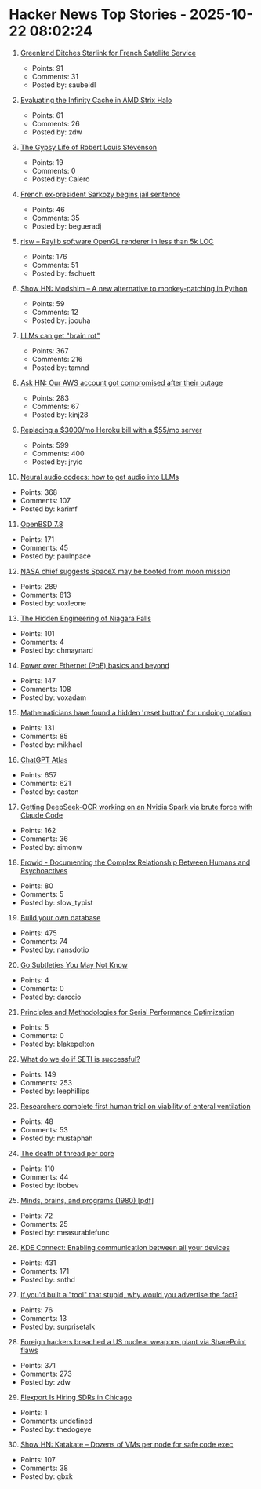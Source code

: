 # Hacker News Top Stories - 2025-10-22 08:02:24

1. [Greenland Ditches Starlink for French Satellite Service](https://www.dagens.com/technology/greenland-ditches-starlink-for-french-satellite-service)
   - Points: 91
   - Comments: 31
   - Posted by: saubeidl

2. [Evaluating the Infinity Cache in AMD Strix Halo](https://chipsandcheese.com/p/evaluating-the-infinity-cache-in)
   - Points: 61
   - Comments: 26
   - Posted by: zdw

3. [The Gypsy Life of Robert Louis Stevenson](https://hudsonreview.com/2025/10/the-gypsy-life-of-robert-louis-stevenson/)
   - Points: 19
   - Comments: 0
   - Posted by: Caiero

4. [French ex-president Sarkozy begins jail sentence](https://www.bbc.com/news/articles/cvgkm2j0xelo)
   - Points: 46
   - Comments: 35
   - Posted by: begueradj

5. [rlsw – Raylib software OpenGL renderer in less than 5k LOC](https://github.com/raysan5/raylib/blob/master/src/external/rlsw.h)
   - Points: 176
   - Comments: 51
   - Posted by: fschuett

6. [Show HN: Modshim – A new alternative to monkey-patching in Python](https://github.com/joouha/modshim)
   - Points: 59
   - Comments: 12
   - Posted by: joouha

7. [LLMs can get "brain rot"](https://llm-brain-rot.github.io/)
   - Points: 367
   - Comments: 216
   - Posted by: tamnd

8. [Ask HN: Our AWS account got compromised after their outage](undefined)
   - Points: 283
   - Comments: 67
   - Posted by: kinj28

9. [Replacing a $3000/mo Heroku bill with a $55/mo server](https://disco.cloud/blog/how-idealistorg-replaced-a-3000mo-heroku-bill-with-a-55-server/)
   - Points: 599
   - Comments: 400
   - Posted by: jryio

10. [Neural audio codecs: how to get audio into LLMs](https://kyutai.org/next/codec-explainer)
   - Points: 368
   - Comments: 107
   - Posted by: karimf

11. [OpenBSD 7.8](https://cdn.openbsd.org/pub/OpenBSD/7.8/ANNOUNCEMENT)
   - Points: 171
   - Comments: 45
   - Posted by: paulnpace

12. [NASA chief suggests SpaceX may be booted from moon mission](https://www.cnn.com/2025/10/20/science/nasa-spacex-moon-landing-contract-sean-duffy)
   - Points: 289
   - Comments: 813
   - Posted by: voxleone

13. [The Hidden Engineering of Niagara Falls](https://practical.engineering/blog/2025/10/21/the-hidden-engineering-of-niagara-falls)
   - Points: 101
   - Comments: 4
   - Posted by: chmaynard

14. [Power over Ethernet (PoE) basics and beyond](https://www.edn.com/poe-basics-and-beyond-what-every-engineer-should-know/)
   - Points: 147
   - Comments: 108
   - Posted by: voxadam

15. [Mathematicians have found a hidden 'reset button' for undoing rotation](https://www.newscientist.com/article/2499647-mathematicians-have-found-a-hidden-reset-button-for-undoing-rotation/)
   - Points: 131
   - Comments: 85
   - Posted by: mikhael

16. [ChatGPT Atlas](https://chatgpt.com/atlas)
   - Points: 657
   - Comments: 621
   - Posted by: easton

17. [Getting DeepSeek-OCR working on an Nvidia Spark via brute force with Claude Code](https://simonwillison.net/2025/Oct/20/deepseek-ocr-claude-code/)
   - Points: 162
   - Comments: 36
   - Posted by: simonw

18. [Erowid - Documenting the Complex Relationship Between Humans and Psychoactives](https://www.erowid.org)
   - Points: 80
   - Comments: 5
   - Posted by: slow_typist

19. [Build your own database](https://www.nan.fyi/database)
   - Points: 475
   - Comments: 74
   - Posted by: nansdotio

20. [Go Subtleties You May Not Know](https://harrisoncramer.me/15-go-sublteties-you-may-not-already-know/)
   - Points: 4
   - Comments: 0
   - Posted by: darccio

21. [Principles and Methodologies for Serial Performance Optimization](https://danglingpointers.substack.com/p/principles-and-methodologies-for)
   - Points: 5
   - Comments: 0
   - Posted by: blakepelton

22. [What do we do if SETI is successful?](https://www.universetoday.com/articles/what-do-we-do-if-seti-is-successful)
   - Points: 149
   - Comments: 253
   - Posted by: leephillips

23. [Researchers complete first human trial on viability of enteral ventilation](https://newatlas.com/disease/butt-breathing-ignobel-prize/)
   - Points: 48
   - Comments: 53
   - Posted by: mustaphah

24. [The death of thread per core](https://buttondown.com/jaffray/archive/the-death-of-thread-per-core/)
   - Points: 110
   - Comments: 44
   - Posted by: ibobev

25. [Minds, brains, and programs (1980) [pdf]](https://home.csulb.edu/~cwallis/382/readings/482/searle.minds.brains.programs.bbs.1980.pdf)
   - Points: 72
   - Comments: 25
   - Posted by: measurablefunc

26. [KDE Connect: Enabling communication between all your devices](https://community.kde.org/KDEConnect)
   - Points: 431
   - Comments: 171
   - Posted by: snthd

27. [If you'd built a "tool" that stupid, why would you advertise the fact?](https://svpow.com/2025/10/13/if-youd-built-a-tool-that-stupid-why-would-you-advertise-the-fact/)
   - Points: 76
   - Comments: 13
   - Posted by: surprisetalk

28. [Foreign hackers breached a US nuclear weapons plant via SharePoint flaws](https://www.csoonline.com/article/4074962/foreign-hackers-breached-a-us-nuclear-weapons-plant-via-sharepoint-flaws.html)
   - Points: 371
   - Comments: 273
   - Posted by: zdw

29. [Flexport Is Hiring SDRs in Chicago](https://job-boards.greenhouse.io/flexport/jobs/5690976?gh_jid=5690976)
   - Points: 1
   - Comments: undefined
   - Posted by: thedogeye

30. [Show HN: Katakate – Dozens of VMs per node for safe code exec](https://github.com/Katakate/k7)
   - Points: 107
   - Comments: 38
   - Posted by: gbxk


